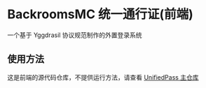 # BackroomsMC 统一通行证(前端)
一个基于 Yggdrasil 协议规范制作的外置登录系统

## 使用方法
这是前端的源代码仓库，不提供运行方法，请查看 [UnifiedPass 主仓库](https://github.com/BackRoomsMC/UnifiedPass)